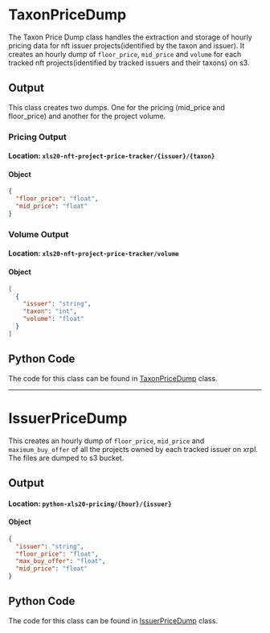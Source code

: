 # TaxonPriceDump

The Taxon Price Dump class handles the extraction and storage of hourly pricing 
data for nft issuer projects(identified by the taxon and issuer). It creates an hourly dump of `floor_price`, `mid_price` and `volume`
for each tracked nft projects(identified by tracked issuers and their taxons) on s3.

## Output
This class creates two dumps. One for the pricing (mid_price and floor_price) and another for the project volume.
### Pricing Output
#### Location: `xls20-nft-project-price-tracker/{issuer}/{taxon}`
#### Object
```json
{
  "floor_price": "float",
  "mid_price": "float"
}
```
### Volume Output
#### Location: `xls20-nft-project-price-tracker/volume`
#### Object
```json
[
  {
    "issuer": "string",
    "taxon": "int", 
    "volume": "float"
  }
]
```
## Python Code
The code for this class can be found in [TaxonPriceDump](/sls_lambda/pricing.py#L23) class.
___
# IssuerPriceDump

This creates an hourly dump of `floor_price`, `mid_price` and `maximum_buy_offer` of all the projects owned by each tracked issuer on xrpl.
The files are dumped to s3 bucket.

## Output
#### Location: `python-xls20-pricing/{hour}/{issuer}`
#### Object
```json
{
  "issuer": "string",
  "floor_price": "float",
  "max_buy_offer": "float",
  "mid_price": "float"
}
```
## Python Code
The code for this class can be found in [IssuerPriceDump](/sls_lambda/pricing.py#L85) class.
